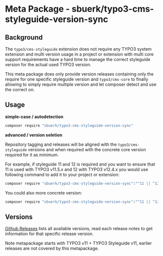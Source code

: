 Meta Package - sbuerk/typo3-cms-styleguide-version-sync
=======================================================

## Background

The `typo3/cms-styleguide` extension does not require any TYPO3 system extension and multi version usage in a project or
extension with multi core support requirements have a hard time to manage the correct styleguide version for the actual
used TYPO3 version.

This meta package does only provide version releases containing only the require for one specific styleguide version and
`typo3/cms-core` to finally allowing to simply require multiple version and let composer detect and use the correct on.

## Usage

**simple-case / autodetection**

```bash
composer require "sbuerk/typo3-cms-styleguide-version-sync"
```

**advanced / version seletion**

Repository tagging and releases will be aligned with the `typo3/cms-styleguide` versions
and when required with the concrete core version required for it as minimum.

For example, if styleguide 11 and 12 is required and you want to ensure that 11 is used with TYPO3 v11.5.x and
12 with TYPO3 v12.4.x you would use following command to add it to your project or extension:

```bash
composer require "sbuerk/typo3-cms-styleguide-version-sync":"^11 || ^12"
```

You could also more concrete version:

```bash
composer require "sbuerk/typo3-cms-styleguide-version-sync":"^11 || ^12.0.5"
```

## Versions

[Github Releases](https://github.com/sbuerk/typo3-cms-styleguide-version-sync/releases) lists all available versions,
read each release notes to get information for that specific release version.

Note metapackage starts with TYPO3 v11 + TYPO3 Styleguide v11, earlier releases are not covered by this metapackage.
